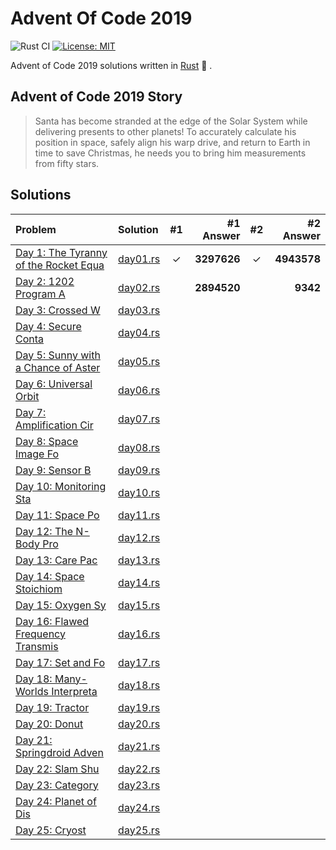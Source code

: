 # Advent Of Code 2019

![Rust CI](https://github.com/barsa2000/AOC2019/workflows/Rust%20CI/badge.svg) [![License: MIT](https://img.shields.io/badge/License-MIT-yellow.svg)](https://opensource.org/licenses/MIT)

Advent of Code 2019 solutions written in [Rust](https://www.rust-lang.org/) :crab: .

## Advent of Code 2019 Story

> Santa has become stranded at the edge of the Solar System while delivering presents to other planets! To accurately calculate his position in space, safely align his warp drive, and return to Earth in time to save Christmas, he needs you to bring him measurements from fifty stars.

## Solutions

| Problem                                                                      | Solution                 | #1  |          #1 Answer | #2  |           #2 Answer |
| :--------------------------------------------------------------------------- | :----------------------- | :-: | -----------------: | :-: | ------------------: |
| [Day 1: The Tyranny of the Rocket Equa](https://adventofcode.com/2019/day/1) | [day01.rs](src/day01.rs) |  ✓  |        **3297626** |  ✓  |         **4943578** |
| [Day 2: 1202 Program A](https://adventofcode.com/2019/day/2)                 | [day02.rs](src/day02.rs) |     |        **2894520** |     |            **9342** |
| [Day 3: Crossed W](https://adventofcode.com/2019/day/3)                      | [day03.rs](src/day03.rs) |     |                    |     |                     |
| [Day 4: Secure Conta](https://adventofcode.com/2019/day/4)                   | [day04.rs](src/day04.rs) |     |                    |     |                     |
| [Day 5: Sunny with a Chance of Aster](https://adventofcode.com/2019/day/5)   | [day05.rs](src/day05.rs) |     |                    |     |                     |
| [Day 6: Universal Orbit](https://adventofcode.com/2019/day/6)                | [day06.rs](src/day06.rs) |     |                    |     |                     |
| [Day 7: Amplification Cir](https://adventofcode.com/2019/day/7)              | [day07.rs](src/day07.rs) |     |                    |     |                     |
| [Day 8: Space Image Fo](https://adventofcode.com/2019/day/8)                 | [day08.rs](src/day08.rs) |     |                    |     |                     |
| [Day 9: Sensor B](https://adventofcode.com/2019/day/9)                       | [day09.rs](src/day09.rs) |     |                    |     |                     |
| [Day 10: Monitoring Sta](https://adventofcode.com/2019/day/10)               | [day10.rs](src/day10.rs) |     |                    |     |                     |
| [Day 11: Space Po](https://adventofcode.com/2019/day/11)                     | [day11.rs](src/day11.rs) |     |                    |     |                     |
| [Day 12: The N-Body Pro](https://adventofcode.com/2019/day/12)               | [day12.rs](src/day12.rs) |     |                    |     |                     |
| [Day 13: Care Pac](https://adventofcode.com/2019/day/13)                     | [day13.rs](src/day13.rs) |     |                    |     |                     |
| [Day 14: Space Stoichiom](https://adventofcode.com/2019/day/14)              | [day14.rs](src/day14.rs) |     |                    |     |                     |
| [Day 15: Oxygen Sy](https://adventofcode.com/2019/day/15)                    | [day15.rs](src/day15.rs) |     |                    |     |                     |
| [Day 16: Flawed Frequency Transmis](https://adventofcode.com/2019/day/16)    | [day16.rs](src/day16.rs) |     |                    |     |                     |
| [Day 17: Set and Fo](https://adventofcode.com/2019/day/17)                   | [day17.rs](src/day17.rs) |     |                    |     |                     |
| [Day 18: Many-Worlds Interpreta](https://adventofcode.com/2019/day/18)       | [day18.rs](src/day18.rs) |     |                    |     |                     |
| [Day 19: Tractor](https://adventofcode.com/2019/day/19)                      | [day19.rs](src/day19.rs) |     |                    |     |                     |
| [Day 20: Donut](https://adventofcode.com/2019/day/20)                        | [day20.rs](src/day20.rs) |     |                    |     |                     |
| [Day 21: Springdroid Adven](https://adventofcode.com/2019/day/21)            | [day21.rs](src/day21.rs) |     |                    |     |                     |
| [Day 22: Slam Shu](https://adventofcode.com/2019/day/22)                     | [day22.rs](src/day22.rs) |     |                    |     |                     |
| [Day 23: Category](https://adventofcode.com/2019/day/23)                     | [day23.rs](src/day23.rs) |     |                    |     |                     |
| [Day 24: Planet of Dis](https://adventofcode.com/2019/day/24)                | [day24.rs](src/day24.rs) |     |                    |     |                     |
| [Day 25: Cryost](https://adventofcode.com/2019/day/25)                       | [day25.rs](src/day25.rs) |     |                    |     |                     |
